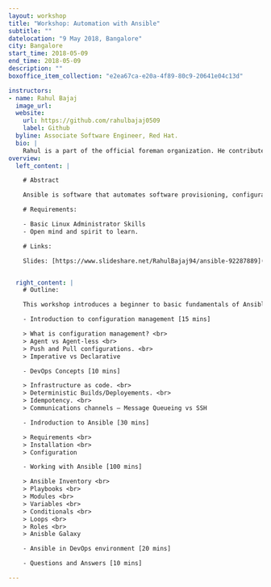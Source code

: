 ```yaml
---
layout: workshop
title: "Workshop: Automation with Ansible"
subtitle: ""
datelocation: "9 May 2018, Bangalore"
city: Bangalore
start_time: 2018-05-09
end_time: 2018-05-09
description: ""
boxoffice_item_collection: "e2ea67ca-e20a-4f89-80c9-20641e04c13d"

instructors:
- name: Rahul Bajaj
  image_url: 
  website:
    url: https://github.com/rahulbajaj0509
    label: Github 
  byline: Associate Software Engineer, Red Hat.
  bio: |
    Rahul is a part of the official foreman organization. He contributes mostly to the Foreman project and is a ‘Red Hat Certified Specialist in Configuration Management’. He is also the organizer of Foreman Pune Meetups. 
overview:
  left_content: |

    # Abstract

    Ansible is software that automates software provisioning, configuration management, and application deployment. Ansible is a radically simple IT automation platform that makes your applications and systems easier to deploy. Avoid writing scripts or custom code to deploy and update your applications— automate in a language that approaches plain English, using SSH, with no agents to install on remote systems.

    # Requirements:

    - Basic Linux Administrator Skills
    - Open mind and spirit to learn.

    # Links:

    Slides: [https://www.slideshare.net/RahulBajaj94/ansible-92287889](https://www.slideshare.net/RahulBajaj94/ansible-92287889){:target="_blank"}


  right_content: |
    # Outline:

    This workshop introduces a beginner to basic fundamentals of Ansible with easy to do hands-on exercises. The workshop introduces basic use cases of Ansible followed by an introduction to Ansible Inventory, Playbooks, Modules, Variables, Conditionals, Loops and Roles. Each mentioned topic is accompanied by a set of coding exercises giving the attendies a hands-on experience in developing Ansible Playbooks.

    - Introduction to configuration management [15 mins]

    > What is configuration management? <br>
    > Agent vs Agent-less <br>
    > Push and Pull configurations. <br>
    > Imperative vs Declarative

    - DevOps Concepts [10 mins]

    > Infrastructure as code. <br>
    > Deterministic Builds/Deployements. <br>
    > Idempotency. <br>
    > Communications channels – Message Queueing vs SSH

    - Indroduction to Ansible [30 mins]

    > Requirements <br>
    > Installation <br>
    > Configuration

    - Working with Ansible [100 mins]

    > Ansible Inventory <br>
    > Playbooks <br>
    > Modules <br>
    > Variables <br>
    > Conditionals <br>
    > Loops <br>
    > Roles <br>
    > Anisble Galaxy

    - Ansible in DevOps environment [20 mins]

    - Questions and Answers [10 mins] 

---
```

